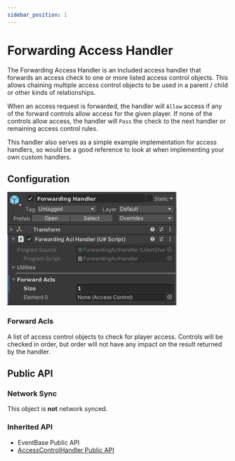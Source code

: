```yaml
---
sidebar_position: 1
---
```


# Forwarding Access Handler

The Forwarding Access Handler is an included access handler that forwards an access check to one or more listed access control objects.  This
allows chaining multiple access control objects to be used in a parent / child or other kinds of relationships.

When an access request is forwarded, the handler will `Allow` access if any of the forward controls allow access for the given player.  If none
of the controls allow access, the handler will `Pass` the check to the next handler or remaining access control rules.

This handler also serves as a simple example implementation for access handlers, so would be a good reference to look at when implementing
your own custom handlers.

## Configuration

![Forwarding access handler inspector window](/img/unity/access-forwarding-handler.png)

### Forward Acls

A list of access control objects to check for player access.  Controls will be checked in order, but order will not have any impact on the result
returned by the handler.

## Public API

### Network Sync

This object is **not** network synced.

### Inherited API

* EventBase Public API
* [AccessControlHandler Public API](./index.md#public-api)
